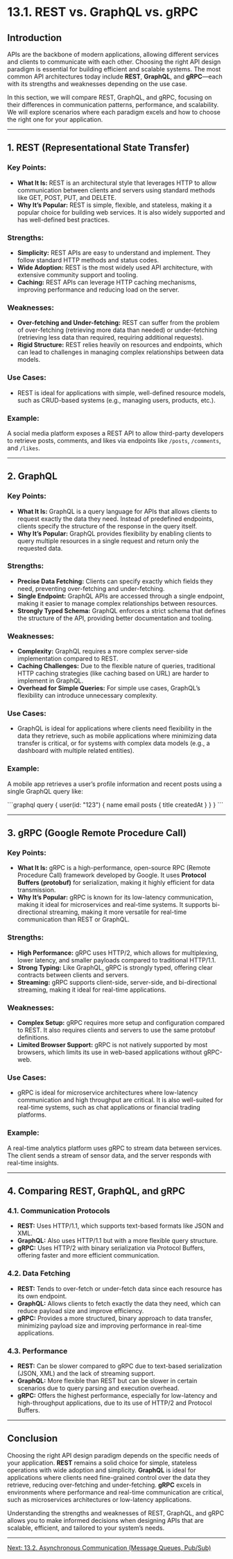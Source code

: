 # 13.1. REST vs. GraphQL vs. gRPC

## Introduction

APIs are the backbone of modern applications, allowing different services and clients to communicate with each other. Choosing the right API design paradigm is essential for building efficient and scalable systems. The most common API architectures today include **REST**, **GraphQL**, and **gRPC**—each with its strengths and weaknesses depending on the use case.

In this section, we will compare REST, GraphQL, and gRPC, focusing on their differences in communication patterns, performance, and scalability. We will explore scenarios where each paradigm excels and how to choose the right one for your application.

---

## 1. REST (Representational State Transfer)

### Key Points:
- **What It Is:** REST is an architectural style that leverages HTTP to allow communication between clients and servers using standard methods like GET, POST, PUT, and DELETE.
- **Why It’s Popular:** REST is simple, flexible, and stateless, making it a popular choice for building web services. It is also widely supported and has well-defined best practices.
  
### Strengths:
- **Simplicity:** REST APIs are easy to understand and implement. They follow standard HTTP methods and status codes.
- **Wide Adoption:** REST is the most widely used API architecture, with extensive community support and tooling.
- **Caching:** REST APIs can leverage HTTP caching mechanisms, improving performance and reducing load on the server.

### Weaknesses:
- **Over-fetching and Under-fetching:** REST can suffer from the problem of over-fetching (retrieving more data than needed) or under-fetching (retrieving less data than required, requiring additional requests).
- **Rigid Structure:** REST relies heavily on resources and endpoints, which can lead to challenges in managing complex relationships between data models.

### Use Cases:
- REST is ideal for applications with simple, well-defined resource models, such as CRUD-based systems (e.g., managing users, products, etc.).
  
### Example:
A social media platform exposes a REST API to allow third-party developers to retrieve posts, comments, and likes via endpoints like `/posts`, `/comments`, and `/likes`.

---

## 2. GraphQL

### Key Points:
- **What It Is:** GraphQL is a query language for APIs that allows clients to request exactly the data they need. Instead of predefined endpoints, clients specify the structure of the response in the query itself.
- **Why It’s Popular:** GraphQL provides flexibility by enabling clients to query multiple resources in a single request and return only the requested data.

### Strengths:
- **Precise Data Fetching:** Clients can specify exactly which fields they need, preventing over-fetching and under-fetching.
- **Single Endpoint:** GraphQL APIs are accessed through a single endpoint, making it easier to manage complex relationships between resources.
- **Strongly Typed Schema:** GraphQL enforces a strict schema that defines the structure of the API, providing better documentation and tooling.

### Weaknesses:
- **Complexity:** GraphQL requires a more complex server-side implementation compared to REST.
- **Caching Challenges:** Due to the flexible nature of queries, traditional HTTP caching strategies (like caching based on URL) are harder to implement in GraphQL.
- **Overhead for Simple Queries:** For simple use cases, GraphQL’s flexibility can introduce unnecessary complexity.

### Use Cases:
- GraphQL is ideal for applications where clients need flexibility in the data they retrieve, such as mobile applications where minimizing data transfer is critical, or for systems with complex data models (e.g., a dashboard with multiple related entities).

### Example:
A mobile app retrieves a user’s profile information and recent posts using a single GraphQL query like:

\`\`\`graphql
query {
  user(id: "123") {
    name
    email
    posts {
      title
      createdAt
    }
  }
}
\`\`\`

---

## 3. gRPC (Google Remote Procedure Call)

### Key Points:
- **What It Is:** gRPC is a high-performance, open-source RPC (Remote Procedure Call) framework developed by Google. It uses **Protocol Buffers (protobuf)** for serialization, making it highly efficient for data transmission.
- **Why It’s Popular:** gRPC is known for its low-latency communication, making it ideal for microservices and real-time systems. It supports bi-directional streaming, making it more versatile for real-time communication than REST or GraphQL.

### Strengths:
- **High Performance:** gRPC uses HTTP/2, which allows for multiplexing, lower latency, and smaller payloads compared to traditional HTTP/1.1.
- **Strong Typing:** Like GraphQL, gRPC is strongly typed, offering clear contracts between clients and servers.
- **Streaming:** gRPC supports client-side, server-side, and bi-directional streaming, making it ideal for real-time applications.
  
### Weaknesses:
- **Complex Setup:** gRPC requires more setup and configuration compared to REST. It also requires clients and servers to use the same protobuf definitions.
- **Limited Browser Support:** gRPC is not natively supported by most browsers, which limits its use in web-based applications without gRPC-web.

### Use Cases:
- gRPC is ideal for microservice architectures where low-latency communication and high throughput are critical. It is also well-suited for real-time systems, such as chat applications or financial trading platforms.

### Example:
A real-time analytics platform uses gRPC to stream data between services. The client sends a stream of sensor data, and the server responds with real-time insights.

---

## 4. Comparing REST, GraphQL, and gRPC

### 4.1. **Communication Protocols**
- **REST:** Uses HTTP/1.1, which supports text-based formats like JSON and XML.
- **GraphQL:** Also uses HTTP/1.1 but with a more flexible query structure.
- **gRPC:** Uses HTTP/2 with binary serialization via Protocol Buffers, offering faster and more efficient communication.

### 4.2. **Data Fetching**
- **REST:** Tends to over-fetch or under-fetch data since each resource has its own endpoint.
- **GraphQL:** Allows clients to fetch exactly the data they need, which can reduce payload size and improve efficiency.
- **gRPC:** Provides a more structured, binary approach to data transfer, minimizing payload size and improving performance in real-time applications.

### 4.3. **Performance**
- **REST:** Can be slower compared to gRPC due to text-based serialization (JSON, XML) and the lack of streaming support.
- **GraphQL:** More flexible than REST but can be slower in certain scenarios due to query parsing and execution overhead.
- **gRPC:** Offers the highest performance, especially for low-latency and high-throughput applications, due to its use of HTTP/2 and Protocol Buffers.

---

## Conclusion

Choosing the right API design paradigm depends on the specific needs of your application. **REST** remains a solid choice for simple, stateless operations with wide adoption and simplicity. **GraphQL** is ideal for applications where clients need fine-grained control over the data they retrieve, reducing over-fetching and under-fetching. **gRPC** excels in environments where performance and real-time communication are critical, such as microservices architectures or low-latency applications.

Understanding the strengths and weaknesses of REST, GraphQL, and gRPC allows you to make informed decisions when designing APIs that are scalable, efficient, and tailored to your system’s needs.

---

[Next: 13.2. Asynchronous Communication (Message Queues, Pub/Sub)](./section_13_2.md)

